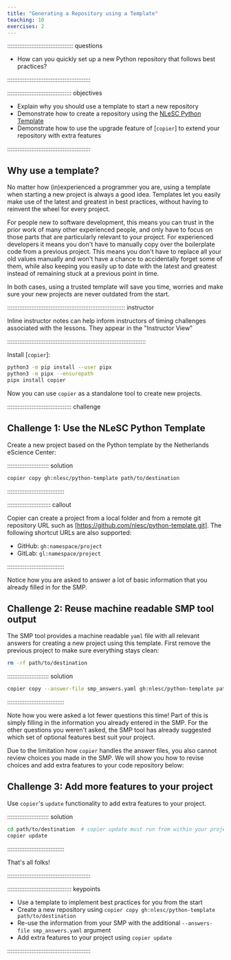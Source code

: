 ```yaml
---
title: "Generating a Repository using a Template"
teaching: 10
exercises: 2
---
```


:::::::::::::::::::::::::::::::::::::: questions 

- How can you quickly set up a new Python repository that follows best practices?

::::::::::::::::::::::::::::::::::::::::::::::::

::::::::::::::::::::::::::::::::::::: objectives

- Explain why you should use a template to start a new repository
- Demonstrate how to create a repository using the [NLeSC Python Template]
- Demonstrate how to use the upgrade feature of [`copier`] to extend your
  repository with extra features

::::::::::::::::::::::::::::::::::::::::::::::::

## Why use a template?

No matter how (in)experienced a programmer you are, using a template when
starting a new project is always a good idea. Templates let you easily make
use of the latest and greatest in best practices, without having to reinvent
the wheel for every project.

For people new to software development, this means you can trust in the prior
work of many other experienced people, and only have to focus on those parts
that are particularly relevant to your project. For experienced developers it
means you don't have to manually copy over the boilerplate code from a previous
project. This means you don't have to replace all your old values manually and
won't have a chance to accidentally forget some of them, while also keeping you
easily up to date with the latest and greatest instead of remaining stuck at
a previous point in time.

In both cases, using a trusted template will save you time, worries and make
sure your new projects are never outdated from the start.


:::::::::::::::::::::::::::::::::::::::::::::::::::::::::::::::::::: instructor

Inline instructor notes can help inform instructors of timing challenges
associated with the lessons. They appear in the "Instructor View"

::::::::::::::::::::::::::::::::::::::::::::::::::::::::::::::::::::::::::::::::

Install [`copier`]:

```bash
python3 -m pip install --user pipx
python3 -m pipx --ensurepath
pipx install copier
```

Now you can use `copier` as a standalone tool to create new projects.

::::::::::::::::::::::::::::::::::::: challenge 

## Challenge 1: Use the NLeSC Python Template

Create a new project based on the Python template by the Netherlands eScience Center:

:::::::::::::::::::::::: solution

```bash
copier copy gh:nlesc/python-template path/to/destination
```

:::::::::::::::::::::::::::::::::


::::::::::::::::::::::::: callout

Copier can create a project from a local folder and from a remote git
repository URL such as [https://github.com/nlesc/python-template.git].
The following shortcut URLs are also supported:

- GitHub: `gh:namespace/project`
- GitLab: `gl:namespace/project`

:::::::::::::::::::::::::::::::::

Notice how you are asked to answer a lot of basic information that you already
filled in for the SMP.


## Challenge 2: Reuse machine readable SMP tool output

The SMP tool provides a machine readable `yaml` file with all relevant answers
for creating a new project using this template. First remove the previous
project to make sure everything stays clean:

```bash
rm -rf path/to/destination
```

:::::::::::::::::::::::: solution 

```bash
copier copy --answer-file smp_answers.yaml gh:nlesc/python-template path/to/destination
```

:::::::::::::::::::::::::::::::::

Note how you were asked a lot fewer questions this time! Part of this is simply
filling in the information you already entered in the SMP. For the other
questions you weren't asked, the SMP tool has already suggested which set of
optional features best suit your project.

Due to the limitation how `copier` handles the answer files, you also cannot review choices you made in the SMP. We will show you how to revise choices and add extra features to your code repository below:

## Challenge 3: Add more features to your project

Use `copier`'s `update` functionality to add extra features to your project.

:::::::::::::::::::::::: solution

```bash
cd path/to/destination  # copier update must run from within your project
copier update
```

:::::::::::::::::::::::::::::::::

That's all folks!

::::::::::::::::::::::::::::::::::::::::::::::::



::::::::::::::::::::::::::::::::::::: keypoints 

- Use a template to implement best practices for you from the start
- Create a new repository using `copier copy gh:nlesc/python-template path/to/destination`
- Re-use the information from your SMP with the additional
  `--answers-file smp_answers.yaml` argument
- Add extra features to your project using `copier update`

::::::::::::::::::::::::::::::::::::::::::::::::

[r-markdown]: https://rmarkdown.rstudio.com/
[NLeSC Python Template]: https://github.com/NLeSC/python-template
[https://github.com/nlesc/python-template.git]: https://github.com/NLeSC/python-template.git

